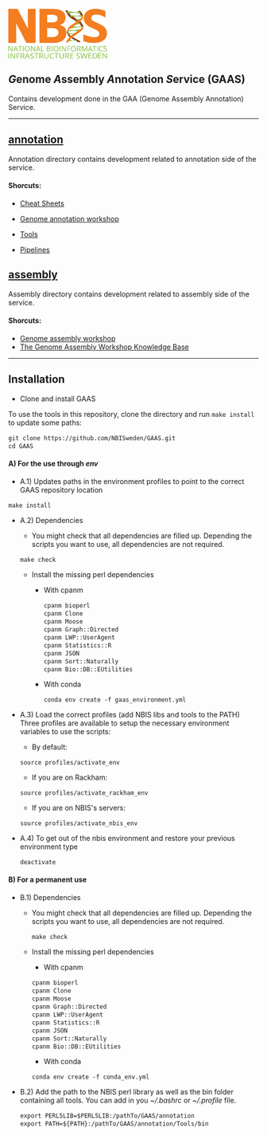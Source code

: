 
[<img align="center" src="NBIS.png" width="200" height="100" />](https://nbis.se) 
<h2><em>G</em>enome <em>A</em>ssembly <em>A</em>nnotation <i>S</i>ervice (GAAS)</h2>  
Contains development done in the GAA (Genome Assembly Annotation) Service.

---------------------------

## [__annotation__](annotation)  
Annotation directory contains development related to annotation side of the service.  

#### Shorcuts:  
   - [Cheat Sheets](annotation/CheatSheet)

   - [Genome annotation workshop](https://nbisweden.github.io/workshop-genome_annotation/)

   - [Tools](annotation/Tools/bin/) 

   - [Pipelines](https://github.com/NBISweden/pipelines/tree/master/bpipe)

## [__assembly__](assembly)  
Assembly directory contains development related to assembly side of the service.  

#### Shorcuts:  
   - [Genome assembly workshop](https://nbisweden.github.io/workshop-genome_assembly/)
   - [The Genome Assembly Workshop Knowledge Base](https://github.com/NBISweden/workshop-genome_assembly/wiki)

---------------------------

## Installation

  * Clone and install GAAS
  
To use the tools in this repository, clone the directory and run `make install` to update some paths:
```
git clone https://github.com/NBISweden/GAAS.git
cd GAAS
```

#### A) For the use through ***env***  

   * A.1) Updates paths in the environment profiles to point to the correct GAAS repository location  
   ```
   make install   
   ```

   * A.2) Dependencies
      *  You might check that all dependencies are filled up. Depending the scripts you want to use, all dependencies are not required.  
      ```
      make check
      ```
      * Install the missing perl dependencies
      
        * With cpanm
           ```
           cpanm bioperl
           cpanm Clone
           cpanm Moose 
           cpanm Graph::Directed
           cpanm LWP::UserAgent
           cpanm Statistics::R
           cpanm JSON
           cpanm Sort::Naturally
           cpanm Bio::DB::EUtilities
           ```
         
         * With conda
            ```
            conda env create -f gaas_environment.yml
            ```
            
   * A.3) Load the correct profiles (add NBIS libs and tools to the PATH)  
    Three profiles are available to setup the necessary environment variables to use the scripts:

      * By default:
      ```
      source profiles/activate_env
      ```

      * If you are on Rackham:
      ```
      source profiles/activate_rackham_env
      ```

      * If you are on NBIS's servers:
      ```
      source profiles/activate_nbis_env
      ```
   * A.4) To get out of the nbis environment and restore your previous environment type  
  
     ```
     deactivate
     ```

#### B) For a permanent use  
  
   * B.1) Dependencies
      
      * You might check that all dependencies are filled up. Depending the scripts you want to use, all dependencies are not required.
         ```
         make check
         ```
      
      * Install the missing perl dependencies

        * With cpanm
        ```
        cpanm bioperl
        cpanm Clone
        cpanm Moose 
        cpanm Graph::Directed
        cpanm LWP::UserAgent
        cpanm Statistics::R
        cpanm JSON
        cpanm Sort::Naturally
        cpanm Bio::DB::EUtilities
        ```
        
        * With conda
        ```
        conda env create -f conda_env.yml
        ```


   * B.2) Add the path to the NBIS perl library as well as the bin folder containing all tools. You can add in you *~/.bashrc* or *~/.profile* file.
      ```
      export PERL5LIB=$PERL5LIB:/pathTo/GAAS/annotation
      export PATH=${PATH}:/pathTo/GAAS/annotation/Tools/bin
      ```
      
      
